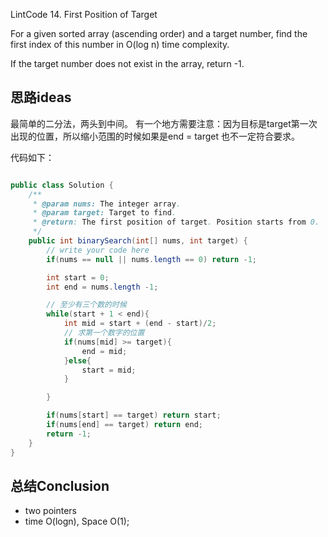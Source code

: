 LintCode 14. First Position of Target



For a given sorted array (ascending order) and a target number, find the first index of this number in O(log n) time complexity.

If the target number does not exist in the array, return -1.

## 思路ideas

最简单的二分法，两头到中间。
有一个地方需要注意：因为目标是target第一次出现的位置，所以缩小范围的时候如果是end = target 也不一定符合要求。



代码如下：

```java

public class Solution {
    /**
     * @param nums: The integer array.
     * @param target: Target to find.
     * @return: The first position of target. Position starts from 0.
     */
    public int binarySearch(int[] nums, int target) {
        // write your code here
        if(nums == null || nums.length == 0) return -1;

        int start = 0;
        int end = nums.length -1;

        // 至少有三个数的时候
        while(start + 1 < end){
            int mid = start + (end - start)/2;
            // 求第一个数字的位置
            if(nums[mid] >= target){
                end = mid;
            }else{
                start = mid;
            }

        }

        if(nums[start] == target) return start;
        if(nums[end] == target) return end;
        return -1;
    }
}


```


## 总结Conclusion

- two pointers
- time O(logn), Space O(1);
